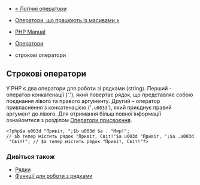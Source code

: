- [« Логічні оператори](language.operators.logical.md)
- [Оператори, що працюють із масивами »](language.operators.array.md)

- [PHP Manual](index.md)
- [Оператори](language.operators.md)
- строкові оператори

## Строкові оператори

У PHP є два оператори для роботи зі рядками (string). Перший -
оператор конкатенації ('.'), який повертає рядок, що представляє
собою поєднання лівого та правого аргументу. Другий – оператор
привласнення з конкатенацією ('`.u003d`'), який приєднує правий
аргумент до лівого. Для отримання більш повної інформації ознайомтеся з
розділом [Оператори присвоєння](language.operators.assignment.md).

` <?php$a u003d "Привіт, ";$b u003d $a . "Мир!"; // $b тепер містить рядок "Привіт, Світ!"$a u003d "Привіт, ";$a .u003d "Світ!"; // $a тепер містить рядок "Привіт, Світ!"?> `

### Дивіться також

- [Рядки](language.types.string.md)
- [Функції для роботи з рядками](ref.strings.md)
